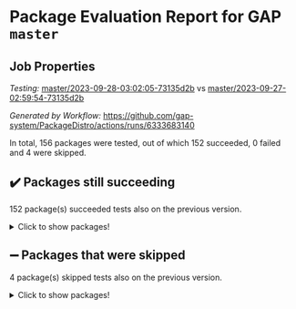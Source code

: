 # Package Evaluation Report for GAP `master`

## Job Properties

*Testing:* [master/2023-09-28-03:02:05-73135d2b](https://github.com/gap-system/PackageDistro/blob/data/reports/master/2023-09-28-03:02:05-73135d2b) vs [master/2023-09-27-02:59:54-73135d2b](https://github.com/gap-system/PackageDistro/blob/data/reports/master/2023-09-27-02:59:54-73135d2b)

*Generated by Workflow:* https://github.com/gap-system/PackageDistro/actions/runs/6333683140

In total, 156 packages were tested, out of which 152 succeeded, 0 failed and 4 were skipped.

## :heavy_check_mark: Packages still succeeding

152 package(s) succeeded tests also on the previous version.
<details><summary>Click to show packages!</summary>

- 4ti2interface 2023.02-04 [(success)](https://github.com/gap-system/PackageDistro/actions/runs/6333683140/job/17202645874)
- ace 5.6.2 [(success)](https://github.com/gap-system/PackageDistro/actions/runs/6333683140/job/17202646037)
- aclib 1.3.2 [(success)](https://github.com/gap-system/PackageDistro/actions/runs/6333683140/job/17202646180)
- agt 0.3.1 [(success)](https://github.com/gap-system/PackageDistro/actions/runs/6333683140/job/17202646311)
- alnuth 3.2.1 [(success)](https://github.com/gap-system/PackageDistro/actions/runs/6333683140/job/17202646443)
- anupq 3.3.0 [(success)](https://github.com/gap-system/PackageDistro/actions/runs/6333683140/job/17202646581)
- atlasrep 2.1.7 [(success)](https://github.com/gap-system/PackageDistro/actions/runs/6333683140/job/17202646702)
- autodoc 2023.06.19 [(success)](https://github.com/gap-system/PackageDistro/actions/runs/6333683140/job/17202648328)
- automata 1.15 [(success)](https://github.com/gap-system/PackageDistro/actions/runs/6333683140/job/17202648437)
- automgrp 1.3.2 [(success)](https://github.com/gap-system/PackageDistro/actions/runs/6333683140/job/17202648590)
- autpgrp 1.11 [(success)](https://github.com/gap-system/PackageDistro/actions/runs/6333683140/job/17202648710)
- cap 2023.09-09 [(success)](https://github.com/gap-system/PackageDistro/actions/runs/6333683140/job/17202648810)
- caratinterface 2.3.5 [(success)](https://github.com/gap-system/PackageDistro/actions/runs/6333683140/job/17202648917)
- cddinterface 2022.11.01 [(success)](https://github.com/gap-system/PackageDistro/actions/runs/6333683140/job/17202649023)
- circle 1.6.6 [(success)](https://github.com/gap-system/PackageDistro/actions/runs/6333683140/job/17202649118)
- classicpres 1.22 [(success)](https://github.com/gap-system/PackageDistro/actions/runs/6333683140/job/17202649252)
- cohomolo 1.6.11 [(success)](https://github.com/gap-system/PackageDistro/actions/runs/6333683140/job/17202649346)
- congruence 1.2.5 [(success)](https://github.com/gap-system/PackageDistro/actions/runs/6333683140/job/17202649459)
- corelg 1.56 [(success)](https://github.com/gap-system/PackageDistro/actions/runs/6333683140/job/17202649550)
- crime 1.6 [(success)](https://github.com/gap-system/PackageDistro/actions/runs/6333683140/job/17202649634)
- crisp 1.4.6 [(success)](https://github.com/gap-system/PackageDistro/actions/runs/6333683140/job/17202649741)
- crypting 0.10.4 [(success)](https://github.com/gap-system/PackageDistro/actions/runs/6333683140/job/17202649829)
- cryst 4.1.26 [(success)](https://github.com/gap-system/PackageDistro/actions/runs/6333683140/job/17202649906)
- crystcat 1.1.10 [(success)](https://github.com/gap-system/PackageDistro/actions/runs/6333683140/job/17202650000)
- ctbllib 1.3.6 [(success)](https://github.com/gap-system/PackageDistro/actions/runs/6333683140/job/17202650088)
- cubefree 1.19 [(success)](https://github.com/gap-system/PackageDistro/actions/runs/6333683140/job/17202650170)
- curlinterface 2.3.2 [(success)](https://github.com/gap-system/PackageDistro/actions/runs/6333683140/job/17202650260)
- cvec 2.8.1 [(success)](https://github.com/gap-system/PackageDistro/actions/runs/6333683140/job/17202650346)
- datastructures 0.3.0 [(success)](https://github.com/gap-system/PackageDistro/actions/runs/6333683140/job/17202650447)
- deepthought 1.0.6 [(success)](https://github.com/gap-system/PackageDistro/actions/runs/6333683140/job/17202650535)
- design 1.8 [(success)](https://github.com/gap-system/PackageDistro/actions/runs/6333683140/job/17202650629)
- difsets 2.3.1 [(success)](https://github.com/gap-system/PackageDistro/actions/runs/6333683140/job/17202650707)
- digraphs 1.6.3 [(success)](https://github.com/gap-system/PackageDistro/actions/runs/6333683140/job/17202650807)
- edim 1.3.7 [(success)](https://github.com/gap-system/PackageDistro/actions/runs/6333683140/job/17202650918)
- example 4.3.4 [(success)](https://github.com/gap-system/PackageDistro/actions/runs/6333683140/job/17202651013)
- examplesforhomalg 2023.08-02 [(success)](https://github.com/gap-system/PackageDistro/actions/runs/6333683140/job/17202651141)
- factint 1.6.3 [(success)](https://github.com/gap-system/PackageDistro/actions/runs/6333683140/job/17202651253)
- ferret 1.0.9 [(success)](https://github.com/gap-system/PackageDistro/actions/runs/6333683140/job/17202651357)
- fga 1.5.0 [(success)](https://github.com/gap-system/PackageDistro/actions/runs/6333683140/job/17202651459)
- fining 1.5.6 [(success)](https://github.com/gap-system/PackageDistro/actions/runs/6333683140/job/17202651565)
- float 1.0.3 [(success)](https://github.com/gap-system/PackageDistro/actions/runs/6333683140/job/17202651681)
- format 1.4.3 [(success)](https://github.com/gap-system/PackageDistro/actions/runs/6333683140/job/17202651782)
- forms 1.2.9 [(success)](https://github.com/gap-system/PackageDistro/actions/runs/6333683140/job/17202651953)
- fplsa 1.2.6 [(success)](https://github.com/gap-system/PackageDistro/actions/runs/6333683140/job/17202652080)
- fr 2.4.12 [(success)](https://github.com/gap-system/PackageDistro/actions/runs/6333683140/job/17202652244)
- francy 2.0.3 [(success)](https://github.com/gap-system/PackageDistro/actions/runs/6333683140/job/17202652411)
- fwtree 1.3 [(success)](https://github.com/gap-system/PackageDistro/actions/runs/6333683140/job/17202652541)
- gapdoc 1.6.6 [(success)](https://github.com/gap-system/PackageDistro/actions/runs/6333683140/job/17202652688)
- gauss 2023.02-04 [(success)](https://github.com/gap-system/PackageDistro/actions/runs/6333683140/job/17202652831)
- gaussforhomalg 2023.08-01 [(success)](https://github.com/gap-system/PackageDistro/actions/runs/6333683140/job/17202652960)
- gbnp 1.0.5 [(success)](https://github.com/gap-system/PackageDistro/actions/runs/6333683140/job/17202653083)
- generalizedmorphismsforcap 2023.08-02 [(success)](https://github.com/gap-system/PackageDistro/actions/runs/6333683140/job/17202653217)
- genss 1.6.8 [(success)](https://github.com/gap-system/PackageDistro/actions/runs/6333683140/job/17202653342)
- gradedmodules 2023.08-01 [(success)](https://github.com/gap-system/PackageDistro/actions/runs/6333683140/job/17202653477)
- gradedringforhomalg 2023.08-01 [(success)](https://github.com/gap-system/PackageDistro/actions/runs/6333683140/job/17202653604)
- grape 4.9.0 [(success)](https://github.com/gap-system/PackageDistro/actions/runs/6333683140/job/17202653728)
- groupoids 1.73 [(success)](https://github.com/gap-system/PackageDistro/actions/runs/6333683140/job/17202653837)
- grpconst 2.6.4 [(success)](https://github.com/gap-system/PackageDistro/actions/runs/6333683140/job/17202653972)
- guarana 0.96.3 [(success)](https://github.com/gap-system/PackageDistro/actions/runs/6333683140/job/17202654095)
- guava 3.18 [(success)](https://github.com/gap-system/PackageDistro/actions/runs/6333683140/job/17202654214)
- hap 1.58 [(success)](https://github.com/gap-system/PackageDistro/actions/runs/6333683140/job/17202654349)
- hapcryst 0.1.15 [(success)](https://github.com/gap-system/PackageDistro/actions/runs/6333683140/job/17202654483)
- hecke 1.5.3 [(success)](https://github.com/gap-system/PackageDistro/actions/runs/6333683140/job/17202654676)
- help 3.5 [(success)](https://github.com/gap-system/PackageDistro/actions/runs/6333683140/job/17202654787)
- homalg 2023.08-02 [(success)](https://github.com/gap-system/PackageDistro/actions/runs/6333683140/job/17202654902)
- homalgtocas 2023.08-01 [(success)](https://github.com/gap-system/PackageDistro/actions/runs/6333683140/job/17202655052)
- idrel 2.45 [(success)](https://github.com/gap-system/PackageDistro/actions/runs/6333683140/job/17202655154)
- images 1.3.1 [(success)](https://github.com/gap-system/PackageDistro/actions/runs/6333683140/job/17202655307)
- intpic 0.3.0 [(success)](https://github.com/gap-system/PackageDistro/actions/runs/6333683140/job/17202655437)
- io 4.8.1 [(success)](https://github.com/gap-system/PackageDistro/actions/runs/6333683140/job/17202655532)
- io_forhomalg 2023.02-04 [(success)](https://github.com/gap-system/PackageDistro/actions/runs/6333683140/job/17202655645)
- irredsol 1.4.4 [(success)](https://github.com/gap-system/PackageDistro/actions/runs/6333683140/job/17202655732)
- json 2.1.1 [(success)](https://github.com/gap-system/PackageDistro/actions/runs/6333683140/job/17202655836)
- jupyterkernel 1.5.0 [(success)](https://github.com/gap-system/PackageDistro/actions/runs/6333683140/job/17202655928)
- jupyterviz 1.5.6 [(success)](https://github.com/gap-system/PackageDistro/actions/runs/6333683140/job/17202656030)
- kan 1.36 [(success)](https://github.com/gap-system/PackageDistro/actions/runs/6333683140/job/17202656130)
- kbmag 1.5.11 [(success)](https://github.com/gap-system/PackageDistro/actions/runs/6333683140/job/17202656237)
- laguna 3.9.6 [(success)](https://github.com/gap-system/PackageDistro/actions/runs/6333683140/job/17202656329)
- liealgdb 2.2.1 [(success)](https://github.com/gap-system/PackageDistro/actions/runs/6333683140/job/17202656404)
- liepring 2.8 [(success)](https://github.com/gap-system/PackageDistro/actions/runs/6333683140/job/17202656514)
- liering 2.4.2 [(success)](https://github.com/gap-system/PackageDistro/actions/runs/6333683140/job/17202656610)
- linearalgebraforcap 2023.09-02 [(success)](https://github.com/gap-system/PackageDistro/actions/runs/6333683140/job/17202656686)
- localizeringforhomalg 2023.08-02 [(success)](https://github.com/gap-system/PackageDistro/actions/runs/6333683140/job/17202656781)
- loops 3.4.3 [(success)](https://github.com/gap-system/PackageDistro/actions/runs/6333683140/job/17202656879)
- lpres 1.0.3 [(success)](https://github.com/gap-system/PackageDistro/actions/runs/6333683140/job/17202656959)
- majoranaalgebras 1.5.1 [(success)](https://github.com/gap-system/PackageDistro/actions/runs/6333683140/job/17202657089)
- mapclass 1.4.6 [(success)](https://github.com/gap-system/PackageDistro/actions/runs/6333683140/job/17202657185)
- matgrp 0.70 [(success)](https://github.com/gap-system/PackageDistro/actions/runs/6333683140/job/17202657294)
- matricesforhomalg 2023.08-02 [(success)](https://github.com/gap-system/PackageDistro/actions/runs/6333683140/job/17202657378)
- modisom 2.5.4 [(success)](https://github.com/gap-system/PackageDistro/actions/runs/6333683140/job/17202657493)
- modulepresentationsforcap 2023.09-01 [(success)](https://github.com/gap-system/PackageDistro/actions/runs/6333683140/job/17202657600)
- modules 2023.08-02 [(success)](https://github.com/gap-system/PackageDistro/actions/runs/6333683140/job/17202657704)
- monoidalcategories 2023.08-11 [(success)](https://github.com/gap-system/PackageDistro/actions/runs/6333683140/job/17202657796)
- nconvex 2022.09-01 [(success)](https://github.com/gap-system/PackageDistro/actions/runs/6333683140/job/17202657885)
- nilmat 1.4.2 [(success)](https://github.com/gap-system/PackageDistro/actions/runs/6333683140/job/17202657977)
- nock 1.5 [(success)](https://github.com/gap-system/PackageDistro/actions/runs/6333683140/job/17202658079)
- normalizinterface 1.3.6 [(success)](https://github.com/gap-system/PackageDistro/actions/runs/6333683140/job/17202658179)
- nq 2.5.10 [(success)](https://github.com/gap-system/PackageDistro/actions/runs/6333683140/job/17202658279)
- numericalsgps 1.3.1 [(success)](https://github.com/gap-system/PackageDistro/actions/runs/6333683140/job/17202658358)
- openmath 11.5.3 [(success)](https://github.com/gap-system/PackageDistro/actions/runs/6333683140/job/17202658434)
- orb 4.9.0 [(success)](https://github.com/gap-system/PackageDistro/actions/runs/6333683140/job/17202658513)
- packagemanager 1.4.1 [(success)](https://github.com/gap-system/PackageDistro/actions/runs/6333683140/job/17202658619)
- patternclass 2.4.3 [(success)](https://github.com/gap-system/PackageDistro/actions/runs/6333683140/job/17202658726)
- permut 2.0.4 [(success)](https://github.com/gap-system/PackageDistro/actions/runs/6333683140/job/17202658824)
- polenta 1.3.10 [(success)](https://github.com/gap-system/PackageDistro/actions/runs/6333683140/job/17202658917)
- polymaking 0.8.6 [(success)](https://github.com/gap-system/PackageDistro/actions/runs/6333683140/job/17202659007)
- primgrp 3.4.4 [(success)](https://github.com/gap-system/PackageDistro/actions/runs/6333683140/job/17202659135)
- profiling 2.5.4 [(success)](https://github.com/gap-system/PackageDistro/actions/runs/6333683140/job/17202659227)
- qpa 1.34 [(success)](https://github.com/gap-system/PackageDistro/actions/runs/6333683140/job/17202659333)
- quagroup 1.8.3 [(success)](https://github.com/gap-system/PackageDistro/actions/runs/6333683140/job/17202659469)
- radiroot 2.9 [(success)](https://github.com/gap-system/PackageDistro/actions/runs/6333683140/job/17202659570)
- rcwa 4.7.1 [(success)](https://github.com/gap-system/PackageDistro/actions/runs/6333683140/job/17202659686)
- rds 1.8 [(success)](https://github.com/gap-system/PackageDistro/actions/runs/6333683140/job/17202659802)
- recog 1.4.2 [(success)](https://github.com/gap-system/PackageDistro/actions/runs/6333683140/job/17202659933)
- repndecomp 1.3.0 [(success)](https://github.com/gap-system/PackageDistro/actions/runs/6333683140/job/17202660062)
- repsn 3.1.1 [(success)](https://github.com/gap-system/PackageDistro/actions/runs/6333683140/job/17202660186)
- resclasses 4.7.3 [(success)](https://github.com/gap-system/PackageDistro/actions/runs/6333683140/job/17202660307)
- ringsforhomalg 2023.08-02 [(success)](https://github.com/gap-system/PackageDistro/actions/runs/6333683140/job/17202660433)
- sco 2023.08-01 [(success)](https://github.com/gap-system/PackageDistro/actions/runs/6333683140/job/17202660575)
- scscp 2.4.1 [(success)](https://github.com/gap-system/PackageDistro/actions/runs/6333683140/job/17202660702)
- semigroups 5.3.1 [(success)](https://github.com/gap-system/PackageDistro/actions/runs/6333683140/job/17202660842)
- sglppow 2.3 [(success)](https://github.com/gap-system/PackageDistro/actions/runs/6333683140/job/17202660992)
- sgpviz 0.999.5 [(success)](https://github.com/gap-system/PackageDistro/actions/runs/6333683140/job/17202661126)
- simpcomp 2.1.14 [(success)](https://github.com/gap-system/PackageDistro/actions/runs/6333683140/job/17202661241)
- singular 2023.02.09 [(success)](https://github.com/gap-system/PackageDistro/actions/runs/6333683140/job/17202661376)
- sl2reps 1.1 [(success)](https://github.com/gap-system/PackageDistro/actions/runs/6333683140/job/17202661505)
- sla 1.5.3 [(success)](https://github.com/gap-system/PackageDistro/actions/runs/6333683140/job/17202661630)
- smallgrp 1.5.3 [(success)](https://github.com/gap-system/PackageDistro/actions/runs/6333683140/job/17202661742)
- smallsemi 0.6.13 [(success)](https://github.com/gap-system/PackageDistro/actions/runs/6333683140/job/17202661888)
- sonata 2.9.6 [(success)](https://github.com/gap-system/PackageDistro/actions/runs/6333683140/job/17202662185)
- sophus 1.27 [(success)](https://github.com/gap-system/PackageDistro/actions/runs/6333683140/job/17202662558)
- sotgrps 1.2 [(success)](https://github.com/gap-system/PackageDistro/actions/runs/6333683140/job/17202662933)
- spinsym 1.5.2 [(success)](https://github.com/gap-system/PackageDistro/actions/runs/6333683140/job/17202663085)
- standardff 1.0 [(success)](https://github.com/gap-system/PackageDistro/actions/runs/6333683140/job/17202663267)
- symbcompcc 1.3.2 [(success)](https://github.com/gap-system/PackageDistro/actions/runs/6333683140/job/17202663411)
- thelma 1.3 [(success)](https://github.com/gap-system/PackageDistro/actions/runs/6333683140/job/17202663545)
- tomlib 1.2.9 [(success)](https://github.com/gap-system/PackageDistro/actions/runs/6333683140/job/17202663658)
- toolsforhomalg 2023.07-01 [(success)](https://github.com/gap-system/PackageDistro/actions/runs/6333683140/job/17202663782)
- toric 1.9.5 [(success)](https://github.com/gap-system/PackageDistro/actions/runs/6333683140/job/17202663883)
- toricvarieties 2022.07.13 [(success)](https://github.com/gap-system/PackageDistro/actions/runs/6333683140/job/17202663973)
- transgrp 3.6.4 [(success)](https://github.com/gap-system/PackageDistro/actions/runs/6333683140/job/17202664061)
- ugaly 4.1.3 [(success)](https://github.com/gap-system/PackageDistro/actions/runs/6333683140/job/17202664163)
- unipot 1.5 [(success)](https://github.com/gap-system/PackageDistro/actions/runs/6333683140/job/17202664271)
- unitlib 4.2.0 [(success)](https://github.com/gap-system/PackageDistro/actions/runs/6333683140/job/17202664365)
- utils 0.84 [(success)](https://github.com/gap-system/PackageDistro/actions/runs/6333683140/job/17202664460)
- uuid 0.7 [(success)](https://github.com/gap-system/PackageDistro/actions/runs/6333683140/job/17202664550)
- walrus 0.9991 [(success)](https://github.com/gap-system/PackageDistro/actions/runs/6333683140/job/17202664640)
- wedderga 4.10.4 [(success)](https://github.com/gap-system/PackageDistro/actions/runs/6333683140/job/17202664719)
- xmod 2.91 [(success)](https://github.com/gap-system/PackageDistro/actions/runs/6333683140/job/17202664799)
- xmodalg 1.23 [(success)](https://github.com/gap-system/PackageDistro/actions/runs/6333683140/job/17202664892)
- yangbaxter 0.10.3 [(success)](https://github.com/gap-system/PackageDistro/actions/runs/6333683140/job/17202664978)
- zeromqinterface 0.14 [(success)](https://github.com/gap-system/PackageDistro/actions/runs/6333683140/job/17202665083)
</details>

## :heavy_minus_sign: Packages that were skipped

4 package(s) skipped tests also on the previous version.
<details><summary>Click to show packages!</summary>

- browse 1.8.21 [(skipped)](https://github.com/gap-system/PackageDistro/actions/runs/6333683140/job/17202136062)
- itc 1.5.1 [(skipped)](https://github.com/gap-system/PackageDistro/actions/runs/6333683140/job/17202136062)
- polycyclic 2.16 [(skipped)](https://github.com/gap-system/PackageDistro/actions/runs/6333683140/job/17202136062)
- xgap 4.31 [(skipped)](https://github.com/gap-system/PackageDistro/actions/runs/6333683140/job/17202136062)
</details>

